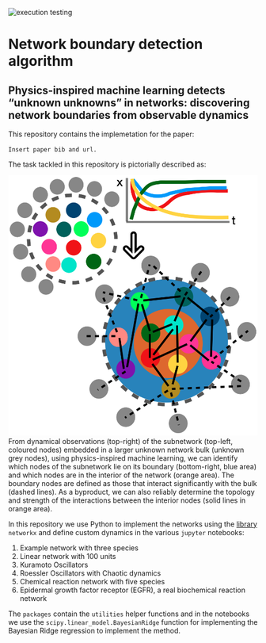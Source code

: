 ![execution testing](https://github.com/btemoshir/netBound/actions/workflows/test.yml/badge.svg?event=push)

# **Net**work **boun**dary detection algorithm

## Physics-inspired machine learning detects “unknown unknowns” in networks: discovering network boundaries from observable dynamics

This repository contains the implemetation for the paper:

```
Insert paper bib and url.

```

The task tackled in this repository is pictorially described as: 

![Problem Schematic](Plots/Main_paper/fig1.png)
From dynamical observations (top-right) of the subnetwork (top-left, coloured nodes) embedded in a larger unknown network bulk (unknown grey nodes), using physics-inspired machine learning, we can identify which nodes of the subnetwork lie on its boundary (bottom-right, blue area) and which nodes are in the interior of the network (orange area). The boundary nodes are defined as those that interact significantly with the bulk (dashed lines). As a byproduct, we can also reliably determine the topology and strength of the interactions between the interior nodes (solid lines in orange area).

In this repository we use Python to implement the networks using the [library](https://networkx.org "networkx") `networkx` and define custom dynamics in the various `jupyter` notebooks:
1. Example network with three species
2. Linear network with 100 units
3. Kuramoto Oscillators
4. Roessler Oscillators with Chaotic dynamics
5. Chemical reaction network with five species
6. Epidermal growth factor receptor (EGFR), a real biochemical reaction network

The `packages` contain the `utilities` helper functions and in the notebooks we use the `scipy.linear_model.BayesianRidge` function for implementing the Bayesian Ridge regression to implement the method.